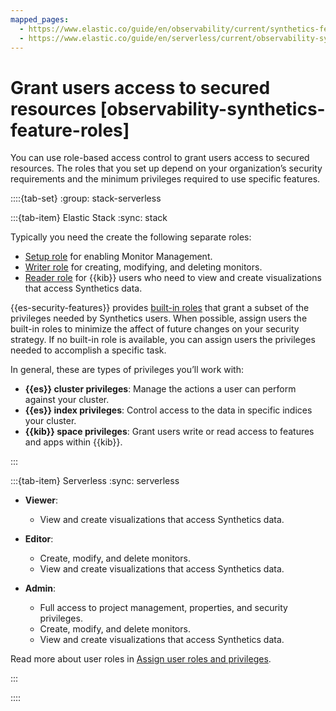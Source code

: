 ```yaml
---
mapped_pages:
  - https://www.elastic.co/guide/en/observability/current/synthetics-feature-roles.html
  - https://www.elastic.co/guide/en/serverless/current/observability-synthetics-feature-roles.html
---
```


# Grant users access to secured resources [observability-synthetics-feature-roles]

You can use role-based access control to grant users access to secured resources. The roles that you set up depend on your organization’s security requirements and the minimum privileges required to use specific features.

::::{tab-set}
:group: stack-serverless

:::{tab-item} Elastic Stack
:sync: stack

Typically you need the create the following separate roles:

* [Setup role](../../../solutions/observability/apps/setup-role.md) for enabling Monitor Management.
* [Writer role](../../../solutions/observability/apps/writer-role.md)  for creating, modifying, and deleting monitors.
* [Reader role](../../../solutions/observability/apps/reader-role.md) for {{kib}} users who need to view and create visualizations that access Synthetics data.

{{es-security-features}} provides [built-in roles](../../../deploy-manage/users-roles/cluster-or-deployment-auth/built-in-roles.md) that grant a subset of the privileges needed by Synthetics users. When possible, assign users the built-in roles to minimize the affect of future changes on your security strategy. If no built-in role is available, you can assign users the privileges needed to accomplish a specific task.

In general, these are types of privileges you’ll work with:

* **{{es}} cluster privileges**: Manage the actions a user can perform against your cluster.
* **{{es}} index privileges**: Control access to the data in specific indices your cluster.
* **{{kib}} space privileges**: Grant users write or read access to features and apps within {{kib}}.

:::

:::{tab-item} Serverless
:sync: serverless

* **Viewer**:

    * View and create visualizations that access Synthetics data.

* **Editor**:

    * Create, modify, and delete monitors.
    * View and create visualizations that access Synthetics data.

* **Admin**:

    * Full access to project management, properties, and security privileges.
    * Create, modify, and delete monitors.
    * View and create visualizations that access Synthetics data.


Read more about user roles in [Assign user roles and privileges](../../../deploy-manage/users-roles/cloud-organization/user-roles.md).

:::

::::